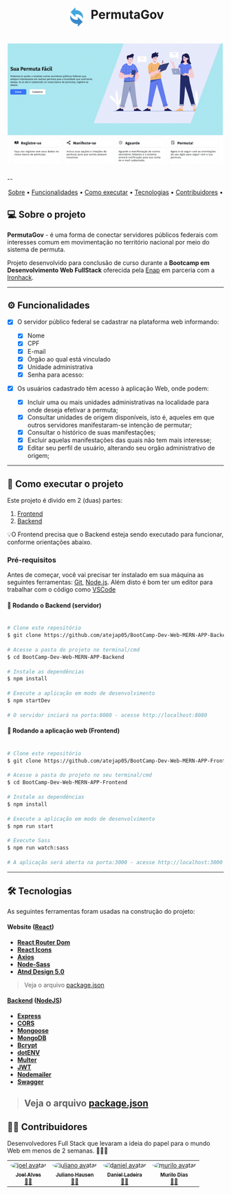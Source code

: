 <h1 style="display: flex; aling-itens: center; justify-content: center; gap: 10px">
    <img style="border-radius: 50%;" width="45px;" alt="ProjectHome" src="./src//assets/imgs/logo192.png" />
PermutaGov</h1>

<h1 align="center">
    <img alt="ProjectHome" src="./src//assets/imgs/banner.png" />
</h1>
--
<p align="center">
 <a href="#-sobre-o-projeto">Sobre</a> •
 <a href="#-funcionalidades">Funcionalidades</a> •
 <a href="#-como-executar-o-projeto">Como executar</a> • 
 <a href="#-tecnologias">Tecnologias</a> • 
 <a href="#-contribuidores">Contribuidores</a> • 
</p>

## 💻 Sobre o projeto

**PermutaGov** - é uma forma de conectar servidores públicos federais com interesses comum em movimentação no território nacional por meio do sistema de permuta.

Projeto desenvolvido para conclusão de curso durante a **Bootcamp em Desenvolvimento Web FullStack** oferecida pela [Enap](https://www.enap.gov.br/pt/) em parceria com a [Ironhack](https://www.ironhack.com/en).

---

## ⚙️ Funcionalidades

- [x] O servidor público federal se cadastrar na plataforma web informando:

  - [x] Nome
  - [x] CPF
  - [x] E-mail
  - [x] Órgão ao qual está vinculado
  - [x] Unidade administrativa
  - [x] Senha para acesso:

- [x] Os usuários cadastrado têm acesso à aplicação Web, onde podem:

  - [x] Incluir uma ou mais unidades administrativas na localidade para onde deseja efetivar a permuta;
  - [x] Consultar unidades de origem disponíveis, isto é, aqueles em que outros servidores manifestaram-se intenção de permutar;
  - [x] Consultar o histórico de suas manifestações;
  - [x] Excluir aquelas manifestações das quais não tem mais interesse;
  - [x] Editar seu perfil de usuário, alterando seu orgão administrativo de origem;

---

## 🚀 Como executar o projeto

Este projeto é divido em 2 (duas) partes:

1. [Frontend](https://github.com/atejap05/BootCamp-Dev-Web-MERN-APP-Frontend)
2. [Backend](https://github.com/atejap05/BootCamp-Dev-Web-MERN-APP-Backend)

💡O Frontend precisa que o Backend esteja sendo executado para funcionar, conforme orientações abaixo.

### Pré-requisitos

Antes de começar, você vai precisar ter instalado em sua máquina as seguintes ferramentas:
[Git](https://git-scm.com), [Node.js](https://nodejs.org/en/).
Além disto é bom ter um editor para trabalhar com o código como [VSCode](https://code.visualstudio.com/)

#### 🎲 Rodando o Backend (servidor)

```bash

# Clone este repositório
$ git clone https://github.com/atejap05/BootCamp-Dev-Web-MERN-APP-Backend.git

# Acesse a pasta do projeto no terminal/cmd
$ cd BootCamp-Dev-Web-MERN-APP-Backend

# Instale as dependências
$ npm install

# Execute a aplicação em modo de desenvolvimento
$ npm startDev

# O servidor inciará na porta:8080 - acesse http://localhost:8080

```

#### 🧭 Rodando a aplicação web (Frontend)

```bash

# Clone este repositório
$ git clone https://github.com/atejap05/BootCamp-Dev-Web-MERN-APP-Frontend.git

# Acesse a pasta do projeto no seu terminal/cmd
$ cd BootCamp-Dev-Web-MERN-APP-Frontend

# Instale as dependências
$ npm install

# Execute a aplicação em modo de desenvolvimento
$ npm run start

# Execute Sass
$ npm run watch:sass

# A aplicação será aberta na porta:3000 - acesse http://localhost:3000

```

---

## 🛠 Tecnologias

As seguintes ferramentas foram usadas na construção do projeto:

#### **Website** ([React](https://reactjs.org/))

- **[React Router Dom](https://github.com/ReactTraining/react-router/tree/master/packages/react-router-dom)**
- **[React Icons](https://react-icons.github.io/react-icons/)**
- **[Axios](https://github.com/axios/axios)**
- **[Node-Sass](https://github.com/sass/node-sass)**
- **[Atnd Design 5.0](https://ant.design/)**

> Veja o arquivo [package.json](https://github.com/atejap05/BootCamp-Dev-Web-MERN-APP-Frontend/blob/main/package.json)

#### [Backend](https://github.com/tgmarinho/Ecoleta#server-nodejs--typescript) ([NodeJS](https://nodejs.org/en/))

- **[Express](https://expressjs.com/)**
- **[CORS](https://expressjs.com/en/resources/middleware/cors.html)**
- **[Mongoose](https://mongoosejs.com/)**
- **[MongoDB](https://account.mongodb.com/)**
- **[Bcrypt](https://github.com/kelektiv/node.bcrypt.js#readme)**
- **[dotENV](https://github.com/motdotla/dotenv)**
- **[Multer](https://github.com/expressjs/multer)**
- **[JWT](https://jwt.io/)**
- **[Nodemailer](https://nodemailer.com/about/)**
- **[Swagger](https://swagger.io/)**

> ## Veja o arquivo [package.json](https://github.com/atejap05/BootCamp-Dev-Web-MERN-APP-Backend/blob/main/package.json)

## 👨‍💻 Contribuidores

Desenvolvedores Full Stack que levaram a ideia do papel para o mundo Web em menos de 2 semanas. 👏👏👏

<table>
  <tr>
    <td align="center"><a href="https://github.com/atejap05"><img style="border-radius: 50%;" src="https://avatars.githubusercontent.com/u/70988415?s=400&u=05281d54fa0b757fd295a97004cd63ee9f05a815&v=4" width="100px;" alt="joel avatar"/><br /><sub><b>Joel Alves</b></sub></a><br /><a href="https://github.com/atejap05" title="Joel">👨‍🚀</a></td>
    <td align="center"><a href="https://github.com/julianohcosta"><img style="border-radius: 50%;" src="https://avatars.githubusercontent.com/u/53791512?v=4" width="100px;" alt="juliano avatar"/><br /><sub><b>Juliano Hausen</b></sub></a><br /><a href="https://github.com/julianohcosta" title="Juliano">👨‍🚀</a></td>
    <td align="center"><a href="https://github.com/dcladeira"><img style="border-radius: 50%;" src="https://avatars.githubusercontent.com/u/105871864?v=4" width="100px;" alt="daniel avatar"/><br /><sub><b>Daniel Ladeira</b></sub></a><br /><a href="https://github.com/dcladeira" title="Daniel">👨‍🚀</a></td>
    <td align="center"><a href="https://github.com/murilodsd"><img style="border-radius: 50%;" src="https://avatars.githubusercontent.com/u/55225225?v=4" width="100px;" alt="murilo avatar"/><br /><sub><b>Murilo Dias</b></sub></a><br /><a href="https://github.com/murilodsd" title="Murilo">👨‍🚀</a></td>
